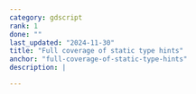 ```yaml
---
category: gdscript
rank: 1
done: ""
last_updated: "2024-11-30"
title: "Full coverage of static type hints"
anchor: "full-coverage-of-static-type-hints"
description: |

---
```

